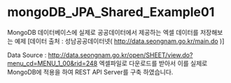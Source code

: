 # mongoDB_JPA_Shared_Example01
MongoDB 데이터베이스에 실제로 공공데이터에서 제공하는 엑셀 데이터를 저장해보는 예제 [데이터 출처 : 성남공공데이터넷( http://data.seongnam.go.kr/main.do )] 

Data Source : http://data.seongnam.go.kr/open/SHEET/view.do?menu_cd=MENU_1_00&rid=248
엑셀파일로 다운로드를 받아서 이를 실제로 MongoDB에 적용을 하여 REST API Server를 구축 하였습니다.

